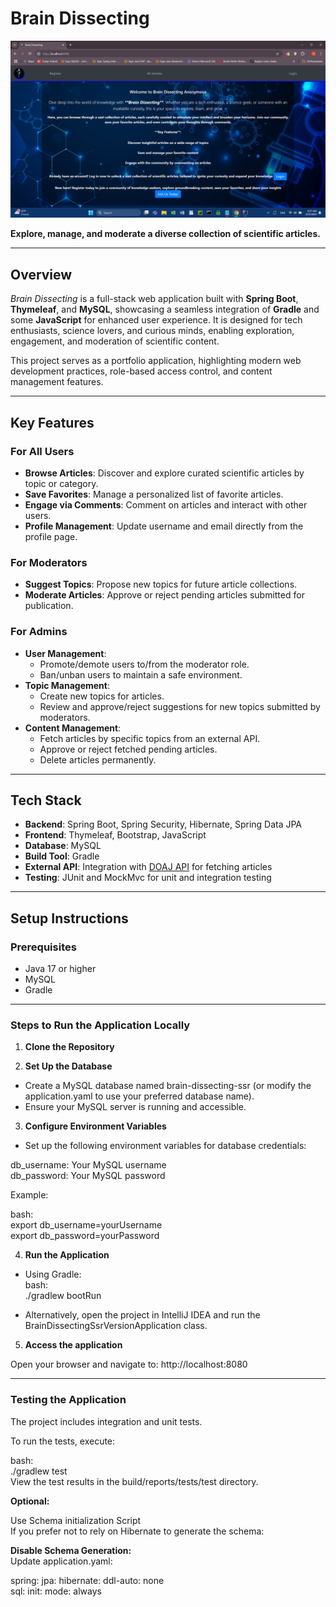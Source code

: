 # **Brain Dissecting**

![Indexpage Screenshot](BrainDissecting-SSR-version/screenshots/indexpage.png)

**Explore, manage, and moderate a diverse collection of scientific articles.**

---

## **Overview**

*Brain Dissecting* is a full-stack web application built with **Spring Boot**, **Thymeleaf**, and **MySQL**, showcasing a seamless integration of **Gradle** and some **JavaScript** for enhanced user experience. It is designed for tech enthusiasts, science lovers, and curious minds, enabling exploration, engagement, and moderation of scientific content.

This project serves as a portfolio application, highlighting modern web development practices, role-based access control, and content management features.

---

## **Key Features**

### **For All Users**
- **Browse Articles**: Discover and explore curated scientific articles by topic or category.
- **Save Favorites**: Manage a personalized list of favorite articles.
- **Engage via Comments**: Comment on articles and interact with other users.
- **Profile Management**: Update username and email directly from the profile page.

### **For Moderators**
- **Suggest Topics**: Propose new topics for future article collections.
- **Moderate Articles**: Approve or reject pending articles submitted for publication.

### **For Admins**
- **User Management**:
  - Promote/demote users to/from the moderator role.
  - Ban/unban users to maintain a safe environment.
- **Topic Management**:
  - Create new topics for articles.
  - Review and approve/reject suggestions for new topics submitted by moderators.
- **Content Management**:
  - Fetch articles by specific topics from an external API.
  - Approve or reject fetched pending articles.
  - Delete articles permanently.

---

## **Tech Stack**

- **Backend**: Spring Boot, Spring Security, Hibernate, Spring Data JPA
- **Frontend**: Thymeleaf, Bootstrap, JavaScript
- **Database**: MySQL
- **Build Tool**: Gradle
- **External API**: Integration with [DOAJ API](https://doaj.org/) for fetching articles
- **Testing**: JUnit and MockMvc for unit and integration testing

---

## **Setup Instructions**

### **Prerequisites**
- Java 17 or higher
- MySQL
- Gradle

---

### Steps to Run the Application Locally

1. **Clone the Repository**

2. **Set Up the Database**
- Create a MySQL database named brain-dissecting-ssr (or modify the application.yaml to use your preferred database name).
- Ensure your MySQL server is running and accessible.

3. **Configure Environment Variables**
- Set up the following environment variables for database credentials:


db_username: Your MySQL username  
db_password: Your MySQL password  


Example:  

bash:  
export db_username=yourUsername  
export db_password=yourPassword  

4. **Run the Application**  

- Using Gradle:  
bash:  
./gradlew bootRun  

- Alternatively, open the project in IntelliJ IDEA and run the BrainDissectingSsrVersionApplication class.  

5. **Access the application**  

Open your browser and navigate to: http://localhost:8080  

---

### Testing the Application  

The project includes integration and unit tests.  

To run the tests, execute:  

bash:  
./gradlew test  
View the test results in the build/reports/tests/test directory.  

**Optional:**  
  
Use Schema initialization Script  
If you prefer not to rely on Hibernate to generate the schema:  

**Disable Schema Generation:**  
Update application.yaml:  

spring: 
  jpa: 
    hibernate: 
      ddl-auto: none  
  sql: 
    init: 
      mode: always 
